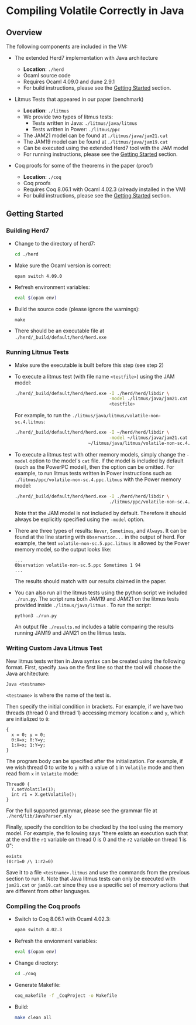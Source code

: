 # Compiling Volatile Correctly in Java 

## Overview
The following components are included in the VM:
- The extended Herd7 implementation with Java architecture
  - **Location**: `./herd`
  - Ocaml source code
  - Requires Ocaml 4.09.0 and dune 2.9.1
  - For build instructions, please see the [Getting Started](#getting-started) section.

- Litmus Tests that appeared in our paper (benchmark)
  - **Location**: `./litmus`
  - We provide two types of litmus tests:
    - Tests written in Java: `./litmus/java/litmus`
    - Tests written in Power: `./litmus/ppc`
  - The JAM21 model can be found at `./litmus/java/jam21.cat`
  - The JAM19 model can be found at `./litmus/java/jam19.cat`
  - Can be executed using the extended Herd7 tool with the JAM model
  - For running instructions, please see the [Getting Started](#getting-started) section.

- Coq proofs for some of the theorems in the paper (proof)
  - **Location**: `./coq`
  - Coq proofs 
  - Requires Coq 8.06.1 with Ocaml 4.02.3 (already installed in the VM)
  - For build instructions, please see the [Getting Started](#getting-started) section.


## Getting Started

### Building Herd7
* Change to the directory of herd7:
  ```bash
  cd ./herd
  ```
* Make sure the Ocaml version is correct:
  ```bash
  opam switch 4.09.0
  ```
* Refresh environment variables:
  ```bash
  eval $(opam env)
  ```
* Build the source code (please ignore the warnings):
  ```
  make 
  ```
* There should be an executable file at `./herd/_build/default/herd/herd.exe`

### Running Litmus Tests
* Make sure the executable is built before this step (see step 2)
* To execute a litmus test (with file name `<testfile>`) using the JAM model:
  ```bash
  ./herd/_build/default/herd/herd.exe -I ./herd/herd/libdir \
                                      -model ./litmus/java/jam21.cat \
                                      <testfile>
  ```
  For example, to run the `./litmus/java/litmus/volatile-non-sc.4.litmus`:
  ```bash
  ./herd/_build/default/herd/herd.exe -I ~/herd/herd/libdir \
                                      -model ~/litmus/java/jam21.cat \
                              ~/litmus/java/litmus/volatile-non-sc.4.litmus
  ```
* To execute a litmus test with other memory models, simply change the `-model` option to the model's `cat` file. If the model is included by default (such as the PowerPC model), then the option can be omitted. For example, to run litmus tests written in Power instructions such as `./litmus/ppc/volatile-non-sc.4.ppc.litmus` with the Power memory model:
  ```bash
  ./herd/_build/default/herd/herd.exe -I ./herd/herd/libdir \
                                      ./litmus/ppc/volatile-non-sc.4.ppc.litmus
  ```
  Note that the JAM model is not included by default. Therefore it should always be explicitly specified using the `-model` option.

* There are three types of results: `Never`, `Sometimes`, and `Always`. It can be found at the line starting with `Observation...` in the output of herd. For example, the test `volatile-non-sc.5.ppc.litmus` is allowed by the Power memory model, so the output looks like:
  ```
  ...
  Observation volatile-non-sc.5.ppc Sometimes 1 94
  ...
  ```
  The results should match with our results claimed in the paper.

* You can also run all the litmus tests using the python script we included `./run.py`. The script runs both JAM19 and JAM21 on the litmus tests provided inside `./litmus/java/litmus` . To run the script:
  ```bash
  python3 ./run.py
  ```
  An output file `./results.md` includes a table comparing the results running JAM19 and JAM21 on the litmus tests. 

### Writing Custom Java Litmus Test
New litmus tests written in Java syntax can be created using the following format. First, specify `Java` on the first line so that the tool will choose the Java architecture:
```
Java <testname>
```
`<testname>` is where the name of the test is. 

Then specify the initial condition in brackets. For example, if we have two threads (thread 0 and thread 1) accessing memory location `x` and `y`, which are initialized to `0`:
```
{
  x = 0; y = 0;
  0:X=x; 0:Y=y;
  1:X=x; 1:Y=y;
}
```

The program body can be specified after the initialization. For example, if we wish thread 0 to write to `y` with a value of `1` in `Volatile` mode and then read from `x` in `Volatile` mode:
```
Thread0 {
  Y.setVolatile(1);
  int r1 = X.getVolatile();
}
```
For the full supported grammar, please see the grammar file at `./herd/lib/JavaParser.mly`

Finally, specify the condition to be checked by the tool using the memory model. For example, the following says "there exists an execution such that at the end the `r1` variable on thread 0 is 0 and the `r2` variable on thread 1 is 0":
```
exists
(0:r1=0 /\ 1:r2=0)
```
Save it to a file `<testname>.litmus` and use the commands from the previous section to run it. Note that Java litmus tests can only be executed with `jam21.cat` or `jam19.cat` since they use a specific set of memory actions that are different from other languages. 


### Compiling the Coq proofs
  * Switch to Coq 8.06.1 with Ocaml 4.02.3:
    ```bash
    opam switch 4.02.3
    ```
  * Refresh the envionment variables:
    ```bash
    eval $(opam env)
    ```
  * Change directory:
    ```bash
    cd ./coq
    ```
  * Generate Makefile:
    ```bash
    coq_makefile -f _CoqProject -o Makefile
    ```
  * Build:
    ```bash
    make clean all
    ```

